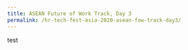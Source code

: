 ```yaml
---
title: ASEAN Future of Work Track, Day 3 
permalink: /hr-tech-fest-asia-2020-asean-fow-track-day3/
---
```


test
